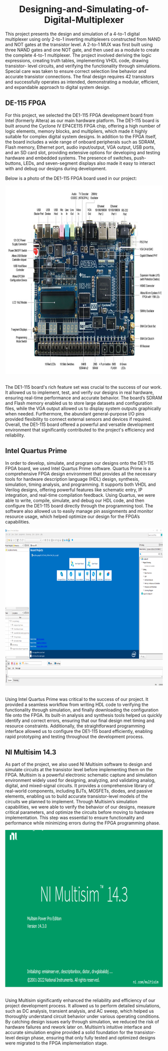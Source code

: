 <div align="center">
  
# Designing-and-Simulating-of-Digital-Multiplexer
</div>

This project presents the design and simulation of a 4-to-1 digital multiplexer using only 2-to-1 inverting multiplexers constructed from NAND and NOT gates at the transistor level. A 2-to-1 MUX was first built using three NAND gates and one NOT gate, and then used as a module to create the complete 4-to-1 multiplexer. The project involved deriving the logic expressions, creating truth tables, implementing VHDL code, drawing transistor- level circuits, and verifying the functionality through simulations. Special care was taken to ensure correct selection line behavior and accurate transistor connections. The final design requires 42 transistors and successfully operates as intended, demonstrating a modular, efficient, and expandable approach to digital system design.

## DE-115 FPGA

For this project, we selected the DE1-115 FPGA development board from Intel (formerly Altera) as our main hardware platform. The DE1-115 board is built around the Cyclone IV EP4CE115 FPGA chip, offering a high number of logic elements, memory blocks, and multipliers, which made it highly suitable for complex digital system designs. In addition to the FPGA itself, the board includes a wide range of onboard peripherals such as SDRAM, Flash memory, Ethernet port, audio input/output, VGA output, USB ports, and an SD card slot, providing extensive options for developing and testing hardware and embedded systems. The presence of switches, push-buttons, LEDs, and seven-segment displays also made it easy to interact with and debug our designs during development.

Below is a photo of the DE1-115 FPGA board used in our project:

<div align="center">
  <img src="Photos/DE-115.png" alt="Digital Multiplexer Diagram" width="1050" height="600">
</div>
<br>

The DE1-115 board's rich feature set was crucial to the success of our work. It allowed us to implement, test, and verify our designs in real hardware, ensuring real-time performance and accurate behavior. The board’s SDRAM and Flash memory enabled us to store large datasets and configuration files, while the VGA output allowed us to display system outputs graphically when needed. Furthermore, the abundant general-purpose I/O pins provided flexibility to connect external sensors and devices if required. Overall, the DE1-115 board offered a powerful and versatile development environment that significantly contributed to the project's efficiency and reliability.

## Intel Quartus Prime

In order to develop, simulate, and program our designs onto the DE1-115 FPGA board, we used Intel Quartus Prime software. Quartus Prime is a comprehensive FPGA design environment that provides all the necessary tools for hardware description language (HDL) design, synthesis, simulation, timing analysis, and programming. It supports both VHDL and Verilog designs, offering powerful features like schematic entry, IP integration, and real-time compilation feedback. Using Quartus, we were able to write, compile, simulate, and debug our HDL code, and then configure the DE1-115 board directly through the programming tool. The software also allowed us to easily manage pin assignments and monitor resource usage, which helped optimize our design for the FPGA’s capabilities.

<div align="center">
  <img src="Photos/Quartus.png" alt="Digital Multiplexer Diagram" width="1050" height="500">
</div>
<br>

Using Intel Quartus Prime was critical to the success of our project. It provided a seamless workflow from writing HDL code to verifying the functionality through simulation, and finally downloading the configuration file onto the FPGA. Its built-in analysis and synthesis tools helped us quickly identify and correct errors, ensuring that our final design met timing and resource constraints. Additionally, the straightforward programming interface allowed us to configure the DE1-115 board efficiently, enabling rapid prototyping and testing throughout the development process.

## NI Multisim 14.3

As part of the project, we also used NI Multisim software to design and simulate circuits at the transistor level before implementing them on the FPGA. Multisim is a powerful electronic schematic capture and simulation environment widely used for designing, analyzing, and validating analog, digital, and mixed-signal circuits. It provides a comprehensive library of real-world components, including BJTs, MOSFETs, diodes, and passive elements, enabling us to build accurate transistor-level models of the circuits we planned to implement. Through Multisim’s simulation capabilities, we were able to verify the behavior of our designs, measure critical parameters, and optimize the circuits before moving to hardware implementation. This step was essential to ensure functionality and performance while minimizing errors during the FPGA programming phase.

<div align="center">
  <img src="Photos/Multisim.png" alt="Digital Multiplexer Diagram" width="1050" height="500">
</div>
<br>

Using Multisim significantly enhanced the reliability and efficiency of our project development process. It allowed us to perform detailed simulations, such as DC analysis, transient analysis, and AC sweep, which helped us thoroughly understand circuit behavior under various operating conditions. By catching design issues early through simulation, we reduced the risk of hardware failures and rework later on. Multisim’s intuitive interface and accurate simulation engine provided a solid foundation for the transistor-level design phase, ensuring that only fully tested and optimized designs were migrated to the FPGA implementation stage.


